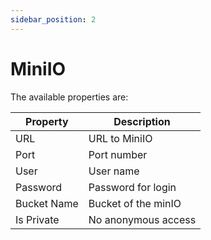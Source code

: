 ```yaml
---
sidebar_position: 2
---
```

# MiniIO

The available properties are:

| Property | Description |
| --- | --- |
| URL | URL to MiniIO |
| Port | Port number |
| User | User name |
| Password | Password for login |
| Bucket Name | Bucket of the minIO |
| Is Private | No anonymous access |
